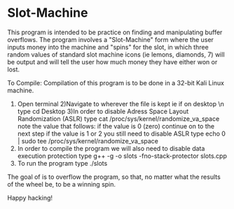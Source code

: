 # Slot-Machine
This program is intended to be practice on finding and manipulating buffer overflows. The program involves a "Slot-Machine" form where the user inputs money into the machine and "spins" for the slot, in which three random values of standard slot machine icons (ie lemons, diamonds, 7) will be output and will tell the user how much money they have either won or lost. 

To Compile:
Compilation of this program is to be done in a 32-bit Kali Linux machine.
1) Open terminal
2)Navigate to wherever the file is kept
  ie if on desktop 
  	\n type cd Desktop
3)In order to disable Adress Space Layout Randomization (ASLR) 
    type cat /proc/sys/kernel/randomize_va_space
    note the value that follows:
      if the value is 0 (zero)
        continue on to the next step
      if the value is 1 or 2
        you still need to disable ASLR 
	type echo 0 | sudo tee /proc/sys/kernel/randomize_va_space
4) In order to compile the program we will also need to disable data execution protection 
type g++ -g -o slots -fno-stack-protector slots.cpp
5) To run the program type
		./slots

The goal of is to overflow the program, so that, no matter what the results of the wheel be, to be a winning spin. 

Happy hacking! 
